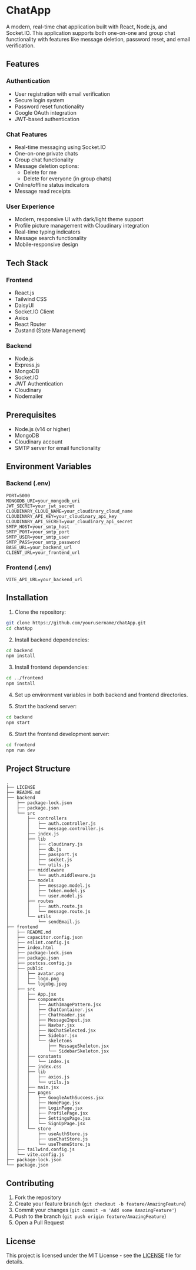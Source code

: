 # ChatApp

A modern, real-time chat application built with React, Node.js, and Socket.IO. This application supports both one-on-one and group chat functionality with features like message deletion, password reset, and email verification.

## Features

### Authentication
- User registration with email verification
- Secure login system
- Password reset functionality
- Google OAuth integration
- JWT-based authentication

### Chat Features
- Real-time messaging using Socket.IO
- One-on-one private chats
- Group chat functionality
- Message deletion options:
  - Delete for me
  - Delete for everyone (in group chats)
- Online/offline status indicators
- Message read receipts

### User Experience
- Modern, responsive UI with dark/light theme support
- Profile picture management with Cloudinary integration
- Real-time typing indicators
- Message search functionality
- Mobile-responsive design

## Tech Stack

### Frontend
- React.js
- Tailwind CSS
- DaisyUI
- Socket.IO Client
- Axios
- React Router
- Zustand (State Management)

### Backend
- Node.js
- Express.js
- MongoDB
- Socket.IO
- JWT Authentication
- Cloudinary
- Nodemailer

## Prerequisites

- Node.js (v14 or higher)
- MongoDB
- Cloudinary account
- SMTP server for email functionality

## Environment Variables

### Backend (.env)
```
PORT=5000
MONGODB_URI=your_mongodb_uri
JWT_SECRET=your_jwt_secret
CLOUDINARY_CLOUD_NAME=your_cloudinary_cloud_name
CLOUDINARY_API_KEY=your_cloudinary_api_key
CLOUDINARY_API_SECRET=your_cloudinary_api_secret
SMTP_HOST=your_smtp_host
SMTP_PORT=your_smtp_port
SMTP_USER=your_smtp_user
SMTP_PASS=your_smtp_password
BASE_URL=your_backend_url
CLIENT_URL=your_frontend_url
```

### Frontend (.env)
```
VITE_API_URL=your_backend_url
```

## Installation

1. Clone the repository:
```bash
git clone https://github.com/yourusername/chatApp.git
cd chatApp
```

2. Install backend dependencies:
```bash
cd backend
npm install
```

3. Install frontend dependencies:
```bash
cd ../frontend
npm install
```

4. Set up environment variables in both backend and frontend directories.

5. Start the backend server:
```bash
cd backend
npm start
```

6. Start the frontend development server:
```bash
cd frontend
npm run dev
```

## Project Structure

```
.
├── LICENSE
├── README.md
├── backend
│   ├── package-lock.json
│   ├── package.json
│   └── src
│       ├── controllers
│       │   ├── auth.controller.js
│       │   └── message.controller.js
│       ├── index.js
│       ├── lib
│       │   ├── cloudinary.js
│       │   ├── db.js
│       │   ├── passport.js
│       │   ├── socket.js
│       │   └── utils.js
│       ├── middleware
│       │   └── auth.middleware.js
│       ├── models
│       │   ├── message.model.js
│       │   ├── token.model.js
│       │   └── user.model.js
│       ├── routes
│       │   ├── auth.route.js
│       │   └── message.route.js
│       └── utils
│           └── sendEmail.js
├── frontend
│   ├── README.md
│   ├── capacitor.config.json
│   ├── eslint.config.js
│   ├── index.html
│   ├── package-lock.json
│   ├── package.json
│   ├── postcss.config.js
│   ├── public
│   │   ├── avatar.png
│   │   ├── logo.png
│   │   └── logobg.jpeg
│   ├── src
│   │   ├── App.jsx
│   │   ├── components
│   │   │   ├── AuthImagePattern.jsx
│   │   │   ├── ChatContainer.jsx
│   │   │   ├── ChatHeader.jsx
│   │   │   ├── MessageInput.jsx
│   │   │   ├── Navbar.jsx
│   │   │   ├── NoChatSelected.jsx
│   │   │   ├── Sidebar.jsx
│   │   │   └── skeletons
│   │   │       ├── MessageSkeleton.jsx
│   │   │       └── SidebarSkeleton.jsx
│   │   ├── constants
│   │   │   └── index.js
│   │   ├── index.css
│   │   ├── lib
│   │   │   ├── axios.js
│   │   │   └── utils.js
│   │   ├── main.jsx
│   │   ├── pages
│   │   │   ├── GoogleAuthSuccess.jsx
│   │   │   ├── HomePage.jsx
│   │   │   ├── LoginPage.jsx
│   │   │   ├── ProfilePage.jsx
│   │   │   ├── SettingsPage.jsx
│   │   │   └── SignUpPage.jsx
│   │   └── store
│   │       ├── useAuthStore.js
│   │       ├── useChatStore.js
│   │       └── useThemeStore.js
│   ├── tailwind.config.js
│   └── vite.config.js
├── package-lock.json
└── package.json
```

## Contributing

1. Fork the repository
2. Create your feature branch (`git checkout -b feature/AmazingFeature`)
3. Commit your changes (`git commit -m 'Add some AmazingFeature'`)
4. Push to the branch (`git push origin feature/AmazingFeature`)
5. Open a Pull Request

## License

This project is licensed under the MIT License - see the [LICENSE](LICENSE) file for details.

